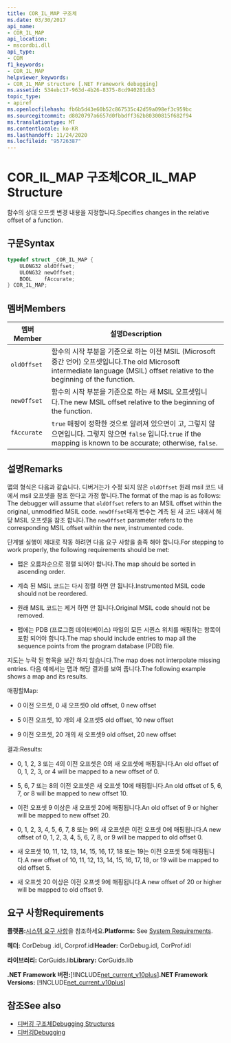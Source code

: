 ```yaml
---
title: COR_IL_MAP 구조체
ms.date: 03/30/2017
api_name:
- COR_IL_MAP
api_location:
- mscordbi.dll
api_type:
- COM
f1_keywords:
- COR_IL_MAP
helpviewer_keywords:
- COR_IL_MAP structure [.NET Framework debugging]
ms.assetid: 534ebc17-963d-4b26-8375-8cd940281db3
topic_type:
- apiref
ms.openlocfilehash: fb6b5d43e60b52c867535c42d59a098ef3c959bc
ms.sourcegitcommit: d8020797a6657d0fbbdff362b80300815f682f94
ms.translationtype: MT
ms.contentlocale: ko-KR
ms.lasthandoff: 11/24/2020
ms.locfileid: "95726387"
---
```

# <a name="cor_il_map-structure"></a><span data-ttu-id="59bb7-102">COR_IL_MAP 구조체</span><span class="sxs-lookup"><span data-stu-id="59bb7-102">COR_IL_MAP Structure</span></span>

<span data-ttu-id="59bb7-103">함수의 상대 오프셋 변경 내용을 지정합니다.</span><span class="sxs-lookup"><span data-stu-id="59bb7-103">Specifies changes in the relative offset of a function.</span></span>  
  
## <a name="syntax"></a><span data-ttu-id="59bb7-104">구문</span><span class="sxs-lookup"><span data-stu-id="59bb7-104">Syntax</span></span>  
  
```cpp  
typedef struct _COR_IL_MAP {  
    ULONG32 oldOffset;
    ULONG32 newOffset;
    BOOL    fAccurate;  
} COR_IL_MAP;  
```  
  
## <a name="members"></a><span data-ttu-id="59bb7-105">멤버</span><span class="sxs-lookup"><span data-stu-id="59bb7-105">Members</span></span>  
  
|<span data-ttu-id="59bb7-106">멤버</span><span class="sxs-lookup"><span data-stu-id="59bb7-106">Member</span></span>|<span data-ttu-id="59bb7-107">설명</span><span class="sxs-lookup"><span data-stu-id="59bb7-107">Description</span></span>|  
|------------|-----------------|  
|`oldOffset`|<span data-ttu-id="59bb7-108">함수의 시작 부분을 기준으로 하는 이전 MSIL (Microsoft 중간 언어) 오프셋입니다.</span><span class="sxs-lookup"><span data-stu-id="59bb7-108">The old Microsoft intermediate language (MSIL) offset relative to the beginning of the function.</span></span>|  
|`newOffset`|<span data-ttu-id="59bb7-109">함수의 시작 부분을 기준으로 하는 새 MSIL 오프셋입니다.</span><span class="sxs-lookup"><span data-stu-id="59bb7-109">The new MSIL offset relative to the beginning of the function.</span></span>|  
|`fAccurate`|<span data-ttu-id="59bb7-110">`true` 매핑이 정확한 것으로 알려져 있으면이 고, 그렇지 않으면입니다. 그렇지 않으면 `false` 입니다.</span><span class="sxs-lookup"><span data-stu-id="59bb7-110">`true` if the mapping is known to be accurate; otherwise, `false`.</span></span>|  
  
## <a name="remarks"></a><span data-ttu-id="59bb7-111">설명</span><span class="sxs-lookup"><span data-stu-id="59bb7-111">Remarks</span></span>  

 <span data-ttu-id="59bb7-112">맵의 형식은 다음과 같습니다. 디버거는가 수정 되지 않은 `oldOffset` 원래 msil 코드 내에서 msil 오프셋을 참조 한다고 가정 합니다.</span><span class="sxs-lookup"><span data-stu-id="59bb7-112">The format of the map is as follows: The debugger will assume that `oldOffset` refers to an MSIL offset within the original, unmodified MSIL code.</span></span> <span data-ttu-id="59bb7-113">`newOffset`매개 변수는 계측 된 새 코드 내에서 해당 MSIL 오프셋을 참조 합니다.</span><span class="sxs-lookup"><span data-stu-id="59bb7-113">The `newOffset` parameter refers to the corresponding MSIL offset within the new, instrumented code.</span></span>  
  
 <span data-ttu-id="59bb7-114">단계별 실행이 제대로 작동 하려면 다음 요구 사항을 충족 해야 합니다.</span><span class="sxs-lookup"><span data-stu-id="59bb7-114">For stepping to work properly, the following requirements should be met:</span></span>  
  
- <span data-ttu-id="59bb7-115">맵은 오름차순으로 정렬 되어야 합니다.</span><span class="sxs-lookup"><span data-stu-id="59bb7-115">The map should be sorted in ascending order.</span></span>  
  
- <span data-ttu-id="59bb7-116">계측 된 MSIL 코드는 다시 정렬 하면 안 됩니다.</span><span class="sxs-lookup"><span data-stu-id="59bb7-116">Instrumented MSIL code should not be reordered.</span></span>  
  
- <span data-ttu-id="59bb7-117">원래 MSIL 코드는 제거 하면 안 됩니다.</span><span class="sxs-lookup"><span data-stu-id="59bb7-117">Original MSIL code should not be removed.</span></span>  
  
- <span data-ttu-id="59bb7-118">맵에는 PDB (프로그램 데이터베이스) 파일의 모든 시퀀스 위치를 매핑하는 항목이 포함 되어야 합니다.</span><span class="sxs-lookup"><span data-stu-id="59bb7-118">The map should include entries to map all the sequence points from the program database (PDB) file.</span></span>  
  
 <span data-ttu-id="59bb7-119">지도는 누락 된 항목을 보간 하지 않습니다.</span><span class="sxs-lookup"><span data-stu-id="59bb7-119">The map does not interpolate missing entries.</span></span> <span data-ttu-id="59bb7-120">다음 예에서는 맵과 해당 결과를 보여 줍니다.</span><span class="sxs-lookup"><span data-stu-id="59bb7-120">The following example shows a map and its results.</span></span>  
  
 <span data-ttu-id="59bb7-121">매핑할</span><span class="sxs-lookup"><span data-stu-id="59bb7-121">Map:</span></span>  
  
- <span data-ttu-id="59bb7-122">0 이전 오프셋, 0 새 오프셋</span><span class="sxs-lookup"><span data-stu-id="59bb7-122">0 old offset, 0 new offset</span></span>  
  
- <span data-ttu-id="59bb7-123">5 이전 오프셋, 10 개의 새 오프셋</span><span class="sxs-lookup"><span data-stu-id="59bb7-123">5 old offset, 10 new offset</span></span>  
  
- <span data-ttu-id="59bb7-124">9 이전 오프셋, 20 개의 새 오프셋</span><span class="sxs-lookup"><span data-stu-id="59bb7-124">9 old offset, 20 new offset</span></span>  
  
 <span data-ttu-id="59bb7-125">결과:</span><span class="sxs-lookup"><span data-stu-id="59bb7-125">Results:</span></span>  
  
- <span data-ttu-id="59bb7-126">0, 1, 2, 3 또는 4의 이전 오프셋은 0의 새 오프셋에 매핑됩니다.</span><span class="sxs-lookup"><span data-stu-id="59bb7-126">An old offset of 0, 1, 2, 3, or 4 will be mapped to a new offset of 0.</span></span>  
  
- <span data-ttu-id="59bb7-127">5, 6, 7 또는 8의 이전 오프셋은 새 오프셋 10에 매핑됩니다.</span><span class="sxs-lookup"><span data-stu-id="59bb7-127">An old offset of 5, 6, 7, or 8 will be mapped to new offset 10.</span></span>  
  
- <span data-ttu-id="59bb7-128">이전 오프셋 9 이상은 새 오프셋 20에 매핑됩니다.</span><span class="sxs-lookup"><span data-stu-id="59bb7-128">An old offset of 9 or higher will be mapped to new offset 20.</span></span>  
  
- <span data-ttu-id="59bb7-129">0, 1, 2, 3, 4, 5, 6, 7, 8 또는 9의 새 오프셋은 이전 오프셋 0에 매핑됩니다.</span><span class="sxs-lookup"><span data-stu-id="59bb7-129">A new offset of 0, 1, 2, 3, 4, 5, 6, 7, 8, or 9 will be mapped to old offset 0.</span></span>  
  
- <span data-ttu-id="59bb7-130">새 오프셋 10, 11, 12, 13, 14, 15, 16, 17, 18 또는 19는 이전 오프셋 5에 매핑됩니다.</span><span class="sxs-lookup"><span data-stu-id="59bb7-130">A new offset of 10, 11, 12, 13, 14, 15, 16, 17, 18, or 19 will be mapped to old offset 5.</span></span>  
  
- <span data-ttu-id="59bb7-131">새 오프셋 20 이상은 이전 오프셋 9에 매핑됩니다.</span><span class="sxs-lookup"><span data-stu-id="59bb7-131">A new offset of 20 or higher will be mapped to old offset 9.</span></span>  
  
## <a name="requirements"></a><span data-ttu-id="59bb7-132">요구 사항</span><span class="sxs-lookup"><span data-stu-id="59bb7-132">Requirements</span></span>  

 <span data-ttu-id="59bb7-133">**플랫폼:**[시스템 요구 사항](../../get-started/system-requirements.md)을 참조하세요.</span><span class="sxs-lookup"><span data-stu-id="59bb7-133">**Platforms:** See [System Requirements](../../get-started/system-requirements.md).</span></span>  
  
 <span data-ttu-id="59bb7-134">**헤더:** CorDebug .idl, Corprof.idl</span><span class="sxs-lookup"><span data-stu-id="59bb7-134">**Header:** CorDebug.idl, CorProf.idl</span></span>  
  
 <span data-ttu-id="59bb7-135">**라이브러리:** CorGuids.lib</span><span class="sxs-lookup"><span data-stu-id="59bb7-135">**Library:** CorGuids.lib</span></span>  
  
 <span data-ttu-id="59bb7-136">**.NET Framework 버전:**[!INCLUDE[net_current_v10plus](../../../../includes/net-current-v10plus-md.md)]</span><span class="sxs-lookup"><span data-stu-id="59bb7-136">**.NET Framework Versions:** [!INCLUDE[net_current_v10plus](../../../../includes/net-current-v10plus-md.md)]</span></span>  
  
## <a name="see-also"></a><span data-ttu-id="59bb7-137">참조</span><span class="sxs-lookup"><span data-stu-id="59bb7-137">See also</span></span>

- [<span data-ttu-id="59bb7-138">디버깅 구조체</span><span class="sxs-lookup"><span data-stu-id="59bb7-138">Debugging Structures</span></span>](debugging-structures.md)
- [<span data-ttu-id="59bb7-139">디버깅</span><span class="sxs-lookup"><span data-stu-id="59bb7-139">Debugging</span></span>](index.md)
